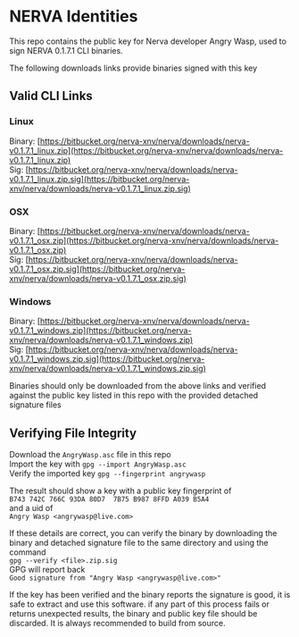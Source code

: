 # NERVA Identities

This repo contains the public key for Nerva developer Angry Wasp, used to sign NERVA 0.1.7.1 CLI binaries.

The following downloads links provide binaries signed with this key

## Valid CLI Links

### Linux

Binary: [https://bitbucket.org/nerva-xnv/nerva/downloads/nerva-v0.1.7.1_linux.zip](https://bitbucket.org/nerva-xnv/nerva/downloads/nerva-v0.1.7.1_linux.zip)  
Sig:    [https://bitbucket.org/nerva-xnv/nerva/downloads/nerva-v0.1.7.1_linux.zip.sig](https://bitbucket.org/nerva-xnv/nerva/downloads/nerva-v0.1.7.1_linux.zip.sig)

### OSX

Binary: [https://bitbucket.org/nerva-xnv/nerva/downloads/nerva-v0.1.7.1_osx.zip](https://bitbucket.org/nerva-xnv/nerva/downloads/nerva-v0.1.7.1_osx.zip)  
Sig:    [https://bitbucket.org/nerva-xnv/nerva/downloads/nerva-v0.1.7.1_osx.zip.sig](https://bitbucket.org/nerva-xnv/nerva/downloads/nerva-v0.1.7.1_osx.zip.sig)  

### Windows

Binary: [https://bitbucket.org/nerva-xnv/nerva/downloads/nerva-v0.1.7.1_windows.zip](https://bitbucket.org/nerva-xnv/nerva/downloads/nerva-v0.1.7.1_windows.zip)  
Sig:    [https://bitbucket.org/nerva-xnv/nerva/downloads/nerva-v0.1.7.1_windows.zip.sig](https://bitbucket.org/nerva-xnv/nerva/downloads/nerva-v0.1.7.1_windows.zip.sig) 

Binaries should only be downloaded from the above links and verified against the public key listed in this repo with the provided detached signature files

## Verifying File Integrity

Download the `AngryWasp.asc` file in this repo  
Import the key with `gpg --import AngryWasp.asc`  
Verify the imported key `gpg --fingerprint angrywasp`  

The result should show a key with a public key fingerprint of  
`B743 742C 766C 93DA 80D7  7B75 B987 8FFD A039 B5A4`  
and a uid of  
`Angry Wasp <angrywasp@live.com>`

If these details are correct, you can verify the binary by downloading the binary and detached signature file to the same directory and using the command  
`gpg --verify <file>.zip.sig`  
GPG will report back  
`Good signature from "Angry Wasp <angrywasp@live.com>"`

If the key has been verified and the binary reports the signature is good, it is safe to extract and use this software. if any part of this process fails or returns unexpected results, the binary and public key file should be discarded. It is always recommended to build from source.
